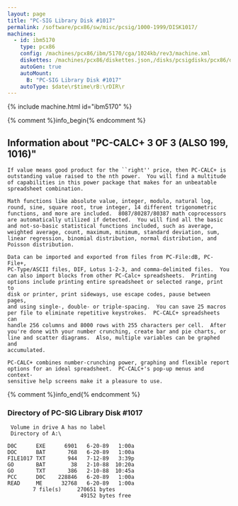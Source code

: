 ```yaml
---
layout: page
title: "PC-SIG Library Disk #1017"
permalink: /software/pcx86/sw/misc/pcsig/1000-1999/DISK1017/
machines:
  - id: ibm5170
    type: pcx86
    config: /machines/pcx86/ibm/5170/cga/1024kb/rev3/machine.xml
    diskettes: /machines/pcx86/diskettes.json,/disks/pcsigdisks/pcx86/diskettes.json
    autoGen: true
    autoMount:
      B: "PC-SIG Library Disk #1017"
    autoType: $date\r$time\rB:\rDIR\r
---
```


{% include machine.html id="ibm5170" %}

{% comment %}info_begin{% endcomment %}

## Information about "PC-CALC+ 3 OF 3 (ALSO 199, 1016)"

    If value means good product for the ``right'' price, then PC-CALC+ is
    outstanding value raised to the nth power.  You will find a multitude
    of capabilities in this power package that makes for an unbeatable
    spreadsheet combination.
    
    Math functions like absolute value, integer, modulo, natural log,
    round, sine, square root, true integer, 14 different trigonometric
    functions, and more are included.  8087/80287/80387 math coprocessors
    are automatically utilized if detected.  You will find all the basic
    and not-so-basic statistical functions included, such as average,
    weighted average, count, maximum, minimum, standard deviation, sum,
    linear regression, binomial distribution, normal distribution, and
    Poisson distribution.
    
    Data can be imported and exported from files from PC-File:dB, PC-File+,
    PC-Type/ASCII files, DIF, Lotus 1-2-3, and comma-delimited files.  You
    can also import blocks from other PC-Calc+ spreadsheets.  Printing
    options include printing entire spreadsheet or selected range, print to
    disk or printer, print sideways, use escape codes, pause between pages,
    and using single-, double- or triple-spacing.  You can save 25 macros
    per file to eliminate repetitive keystrokes.  PC-CALC+ spreadsheets can
    handle 256 columns and 8000 rows with 255 characters per cell.  After
    you're done with your number crunching, create bar and pie charts, or
    line and scatter diagrams.  Also, multiple variables can be graphed and
    accumulated.
    
    PC-CALC+ combines number-crunching power, graphing and flexible report
    options for an ideal spreadsheet.  PC-CALC+'s pop-up menus and context-
    sensitive help screens make it a pleasure to use.
{% comment %}info_end{% endcomment %}


### Directory of PC-SIG Library Disk #1017

     Volume in drive A has no label
     Directory of A:\

    D0C      EXE      6901   6-20-89   1:00a
    DOC      BAT       768   6-20-89   1:00a
    FILE1017 TXT       944   7-12-89   3:39p
    GO       BAT        38   2-10-88  10:20a
    GO       TXT       386   2-10-88  10:45a
    PCC      D0C    228846   6-20-89   1:00a
    READ     ME      32768   6-20-89   1:00a
            7 file(s)     270651 bytes
                           49152 bytes free
